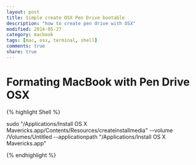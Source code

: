 ```yaml
---
layout: post
title: Simple create OSX Pen Drive bootable
description: "how to create pen drive with OSX"
modified: 2014-05-27
category: macbook
tags: [mac, osx, terminal, shell]
comments: true
share: true
---
```


# Formating MacBook with Pen Drive OSX

{% highlight Shell %}

sudo "/Applications/Install OS X Mavericks.app/Contents/Resources/createinstallmedia"
      --volume /Volumes/Untitled
      --applicationpath "/Applications/Install OS X Mavericks.app"

{% endhighlight %}

